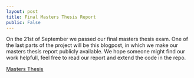 ```yaml
---
layout: post
title: Final Masters Thesis Report
public: False
---
```


On the 21st of September we passed our final masters thesis exam. One
of the last parts of the project will be this blogpost, in which we make
our masters thesis report publicly available. We hope someone might find
our work helpfull, feel free to read our report and extend the code
in the repo.

[Masters Thesis][02]   


[02]:
/Navigation-for-Robots-with-WIFI-and-CV/downloads/master_thesis.pdf "Masters Thesis"

